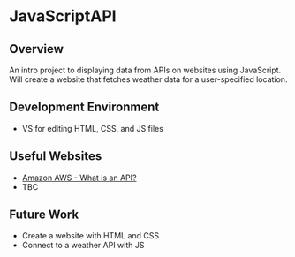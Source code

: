 # JavaScriptAPI
## Overview
An intro project to displaying data from APIs on websites using JavaScript. Will create a website that fetches weather data for a user-specified location.

## Development Environment
- VS for editing HTML, CSS, and JS files

## Useful Websites
- [Amazon AWS - What is an API?](https://aws.amazon.com/what-is/api/)
- TBC

## Future Work
- Create a website with HTML and CSS
- Connect to a weather API with JS